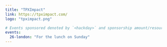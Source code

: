 ```yaml
---
title: "TPXImpact"
link: https://tpximpact.com/
logo: "tpximpact.png"

# Events sponsored denoted by `<hackday>` and sponsorship amount/resource
events:
  26-london: "For the lunch on Sunday"
---
```

